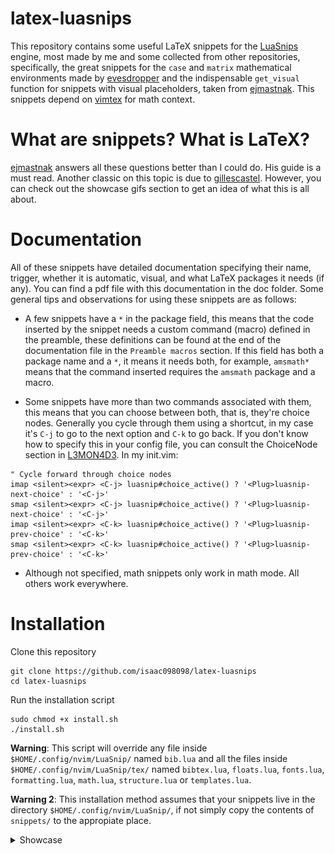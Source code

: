 # latex-luasnips

This repository contains some useful LaTeX snippets for the [LuaSnips](https://github.com/L3MON4D3/LuaSnip) engine, most made by me and some collected from other repositories, specifically, the great snippets for the `case` and `matrix` mathematical environments made by [evesdropper](https://github.com/evesdropper/luasnip-latex-snippets.nvim) and the indispensable `get_visual` function for snippets with visual placeholders, taken from [ejmastnak](https://ejmastnak.com/tutorials/vim-latex/luasnip/). This snippets depend on [vimtex](https://github.com/lervag/vimtex) for math context.

# What are snippets? What is LaTeX?

[ejmastnak](https://ejmastnak.com/tutorials/vim-latex/intro/) answers all these questions better than I could do. His guide is a must read. Another classic on this topic is due to [gillescastel](https://castel.dev/post/lecture-notes-1/). However, you can check out the showcase gifs section to get an idea of what this is all about.

# Documentation

All of these snippets have detailed documentation specifying their name, trigger, whether it is automatic, visual, and what LaTeX packages it needs (if any). You can find a pdf file with this documentation in the doc folder. Some general tips and observations for using these snippets are as follows:

- A few snippets have a `*` in the package field, this means that the code inserted by the snippet needs a custom command (macro) defined in the preamble, these definitions can be found at the end of the documentation file in the `Preamble macros` section. If this field has both a package name and a `*`, it means it needs both, for example, `amsmath*` means that the command inserted requires the `amsmath` package and a macro.

- Some snippets have more than two commands associated with them, this means that you can choose between both, that is, they're choice nodes. Generally you cycle through them using a shortcut, in my case it's `C-j` to go to the next option and `C-k` to go back. If you don't know how to specify this in your config file, you can consult the ChoiceNode section in [L3MON4D3](https://github.com/L3MON4D3/LuaSnip/blob/master/DOC.md). In my init.vim:

```
" Cycle forward through choice nodes
imap <silent><expr> <C-j> luasnip#choice_active() ? '<Plug>luasnip-next-choice' : '<C-j>'
smap <silent><expr> <C-j> luasnip#choice_active() ? '<Plug>luasnip-next-choice' : '<C-j>'
imap <silent><expr> <C-k> luasnip#choice_active() ? '<Plug>luasnip-prev-choice' : '<C-k>'
smap <silent><expr> <C-k> luasnip#choice_active() ? '<Plug>luasnip-prev-choice' : '<C-k>'
```

- Although not specified, math snippets only work in math mode. All others work everywhere.

# Installation

Clone this repository

```
git clone https://github.com/isaac098098/latex-luasnips
cd latex-luasnips
```

Run the installation script
```
sudo chmod +x install.sh
./install.sh
```
**Warning**: This script will override any file inside `$HOME/.config/nvim/LuaSnip/` named `bib.lua` and all the files inside `$HOME/.config/nvim/LuaSnip/tex/` named `bibtex.lua`, `floats.lua`, `fonts.lua`, `formatting.lua`, `math.lua`, `structure.lua` or `templates.lua`.

**Warning 2**: This installation method assumes that your snippets live in the directory `$HOME/.config/nvim/LuaSnip/`, if not simply copy the contents of `snippets/` to the appropiate place.

<details>
<summary>Showcase</summary>

### Hodge conjecture

![Hodge conjecture](https://github.com/isaac098098/latex-luasnips/blob/main/assets/hodge.gif)

### Fatou's lemma

![Fatou's lemma](https://github.com/isaac098098/latex-luasnips/blob/main/assets/fatou.gif)

### Gauss divergence theorem

![Gauss divergence theorem](https://github.com/isaac098098/latex-luasnips/blob/main/assets/gauss.gif)

### Matrices (due to [evesdropper](https://github.com/evesdropper/luasnip-latex-snippets.nvim))

![Matrices](https://github.com/isaac098098/latex-luasnips/blob/main/assets/matrix.gif)

### Chudnovsky algorithm

![Chudnovsky algorithm](https://github.com/isaac098098/latex-luasnips/blob/main/assets/chudnovsky.gif)

### Schrödinger equation

![# Schrödinger equation](https://github.com/isaac098098/latex-luasnips/blob/main/assets/sch.gif)

### Visual placeholder (example from [ejmastnak](https://ejmastnak.com/tutorials/vim-latex/intro/))

![Visual placeholder](https://github.com/isaac098098/latex-luasnips/blob/main/assets/it.gif)

### From scratch document

![From scratch document](https://github.com/isaac098098/latex-luasnips/blob/main/assets/doc.gif)

</details>